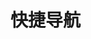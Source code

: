 # 快捷导航

<template>
  <div class="home">
    <div class="content">
      <div class="title">前端学习网址</div>
      <input class="search" v-model="value_1" placeholder="输入关键词" />
      <div
        class="item"
        :style="
          index < tmpList_1.length - 1
            ? 'border-bottom:1px solid rgb(241, 241, 241)'
            : ''
        "
        v-for="(item, index) in tmpList_1"
        :key="index"
      >
        <a
          :id="item.title"
          :href="item.url"
          target="_blank"
          style="text-decoration: none; color: rgb(60, 81, 124)"
          rel="noopener noreferrer"
          >{{ item.title }}</a>
        <div style="font-size:10px;">{{item.remark}}</div>
      </div>
    </div>
    <div class="content">
      <div class="title">其他常用网址</div>
      <input class="search" v-model="value_2" placeholder="输入关键词" />
      <div
        class="item"
        :style="
          index < tmpList_2.length - 1
            ? 'border-bottom:1px solid rgb(241, 241, 241)'
            : ''
        "
        v-for="(item, index) in tmpList_2"
        :key="index"
      >
        <a
          :id="item.title"
          :href="item.url"
          target="_blank"
          style="text-decoration: none; color: rgb(60, 81, 124)"
          rel="noopener noreferrer"
          >{{ item.title }}</a
        >
      </div>
    </div>
  </div>
</template>

<script>
export default {
  name: "HomeView",
  data() {
    return {
      value_1: "",
      value_2: "",
      urlList_1: [
        {
          title: "vue",
          remark:"",
          url: "https://cn.vuejs.org/v2/guide/",
        },
        {
          title: "react",
          remark:"",
          url: "https://react.docschina.org/",
        },
        {
          title: "angular",
          remark:"",
          url: "https://angular.cn/docs",
        },
        {
          title: "element",
          remark:"",
          url: "https://element.eleme.cn/#/zh-CN/component/installation",
        },
        {
          title: "vant",
          remark:"",
          url: "https://vant-contrib.gitee.io/vant/#/zh-CN/home",
        },
        {
          title: "uview",
          remark:"",
          url: "https://www.uviewui.com/components/intro.html",
        },
        {
          title: "babylon",
          remark:"",
          url: "https://www.babylonjs.com/",
        },
        {
          title: "three",
          remark:"",
          url: "http://www.webgl3d.cn/threejs/docs/",
        },
        {
          title: "electron",
          remark:"",
          url: "https://www.electronjs.org/zh/docs/latest",
        },
        {
          title: "uniapp",
          remark:"",
          url: "https://uniapp.dcloud.io/",
        },
        {
          title: "typescript",
          remark:"",
          url: "https://www.tslang.cn/docs/handbook/basic-types.html",
        },
        {
          title: "lodash",
          remark:"",
          url: "https://www.lodashjs.com/",
        },
        {
          title: "matter",
          remark:"",
          url: "https://brm.io/matter-js/demo/#stack",
        },
        {
          title: "axios",
          remark:"",
          url: "http://www.axios-js.com/zh-cn/docs/",
        },
        {
          title: "jquery",
          remark:"",
          url: "https://www.jquery123.com/",
        },
        {
          title: "sass",
          remark:"",
          url: "https://www.sass.hk/",
        },
        {
          title: "less",
          remark:"",
          url: "https://less.bootcss.com/",
        },
        {
          title: "bootstrap",
          remark:"",
          url: "https://v3.bootcss.com/css/",
        },
        {
          title: "dayjs",
          remark:"",
          url: "https://dayjs.fenxianglu.cn/",
        },
        {
          title: "html2canvas",
          remark:"",
          url: "http://html2canvas.hertzen.com/",
        },
        {
          title: "printjs",
          remark:"页面打印插件",
          url: "https://printjs.crabbly.com/",
        },
        {
          title: "animate",
          remark:"",
          url: "http://www.animate.net.cn/",
        },
        {
          title: "particles",
          remark:"",
          url: "https://vue-particles.netlify.app/",
        },
        {
          title: "md5",
          remark:"",
          url: "https://www.npmjs.com/package/js-md5",
        },
        {
          title: "webpack",
          remark:"",
          url: "https://webpack.docschina.org/",
        },
        {
          title: "gulp",
          remark:"",
          url: "https://www.gulpjs.com.cn/docs/getting-started/quick-start/",
        },
        {
          title: "git",
          remark:"",
          url: "https://git-scm.com/book/zh/v2",
        },
        {
          title: "eslint",
          remark:"",
          url: "https://eslint.bootcss.com/docs/user-guide/getting-started",
        },
        {
          title: "babel",
          remark:"",
          url: "https://www.babeljs.cn/docs/",
        },
        {
          title: "wangeditor",
          remark:"富文本编辑器",
          url: "https://www.wangeditor.com/",
        },
        {
          title: "ant-design",
          remark:"",
          url: "https://ant.design/docs/react/introduce-cn"
        },
        {
          title: "layabox",
          remark:"web3D游戏开发方案",
          url: "https://www.layabox.com/"
        }
      ],
      tmpList_1: [],
      urlList_2: [
        {
          title: "github",
          remark:"",
          url: "https://github.com/",
        },
        {
          title: "gitee",
          remark:"",
          url: "https://gitee.com/",
        },
        {
          title: "vercel",
          remark:"",
          url: "https://vercel.com/",
        },
        {
          title: "菜鸟教程",
          remark:"",
          url: "https://www.runoob.com/",
        },
        {
          title: "阿里云图标",
          remark:"",
          url: "https://www.iconfont.cn/",
        },
        {
          title: "瑞文网",
          remark:"",
          url: "https://www.ruiwen.com/",
        },
        {
          title: "前端导航",
          remark:"",
          url: "https://www.kwgg2020.com/",
        },
        {
          title: "艾瑞网",
          remark:"",
          url: "https://www.iresearch.cn/",
        },
        {
          title: "mixkit",
          remark:"",
          url: "https://mixkit.co/",
        },
        {
          title: "videvo",
          remark:"",
          url: "https://www.videvo.net/",
        },
        {
          title: "自然音效",
          remark:"",
          url: "https://www.soundgator.com/",
        },
        {
          title: "newcger",
          remark:"",
          url: "https://www.newcger.com/",
        }
      ],
      tmpList_2: [],
    };
  },
  watch: {
    value_1(newVal) {
      this.tmpList_1 = this.urlList_1.filter(
        (item) => item.title.indexOf(newVal) != -1
      );
    },
    value_2(newVal) {
      this.tmpList_2 = this.urlList_2.filter(
        (item) => item.title.indexOf(newVal) != -1
      );
    },
  },
  created() {
    this.tmpList_1 = this.urlList_1;
    this.tmpList_2 = this.urlList_2;
  },
};
</script>
<style scoped>
.content {
  height: 300px;
  overflow: scroll;
  position: relative;
  border-radius: 10px;
  border: 1px solid gainsboro;
  margin: 30px auto;
}
.content::-webkit-scrollbar {
  width: 0;
}
.title {
  font-family: "楷体";
  font-size: 20px;
  font-weight: bold;
  text-align: center;
  position: sticky;
  top: 0;
  height: 30px;
  padding-top: 10px;
  background-color: #fff;
  z-index: 1;
}
.search {
  position: sticky;
  border: none;
  outline: none;
  background-color: rgb(238, 238, 238);
  left: 20px;
  right: 20px;
  width: 100%;
  height: 30px;
  top: 40px;
  padding: 2px 5px;
  z-index: 1;
}
.item {
  margin: 10px;
  padding-bottom: 5px;
  display: flex;
  justify-content: space-between;
}
.icon {
  cursor: pointer;
}
</style>

